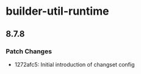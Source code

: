 # builder-util-runtime

## 8.7.8
### Patch Changes

- 1272afc5: Initial introduction of changset config
